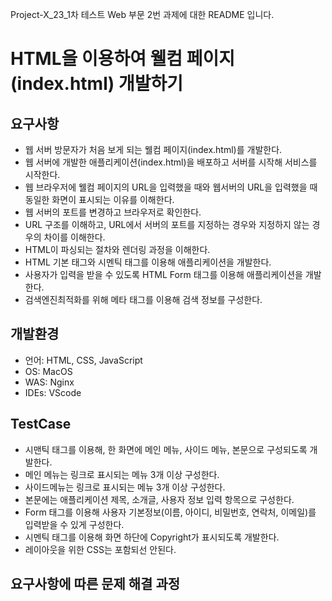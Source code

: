 Project-X_23_1차 테스트 Web 부문 2번 과제에 대한 README 입니다.

# **HTML을 이용하여 웰컴 페이지(index.html) 개발하기**

## 요구사항

- 웹 서버 방문자가 처음 보게 되는 웰컴 페이지(index.html)를 개발한다.
- 웹 서버에 개발한 애플리케이션(index.html)을 배포하고 서버를 시작해 서비스를 시작한다.
- 웹 브라우저에 웰컴 페이지의 URL을 입력했을 때와 웹서버의 URL을 입력했을 때 동일한 화면이 표시되는 이유를 이해한다.
- 웹 서버의 포트를 변경하고 브라우저로 확인한다.
- URL 구조를 이해하고, URL에서 서버의 포트를 지정하는 경우와 지정하지 않는 경우의 차이를 이해한다.
- HTML이 파싱되는 절차와 렌더링 과정을 이해한다.
- HTML 기본 태그와 시멘틱 태그를 이용해 애플리케이션을 개발한다.
- 사용자가 입력을 받을 수 있도록 HTML Form 태그를 이용해 애플리케이션을 개발한다.
- 검색엔진최적화를 위해 메타 태그를 이용해 검색 정보를 구성한다.

## 개발환경

- 언어: HTML, CSS, JavaScript
- OS: MacOS
- WAS: Nginx
- IDEs: VScode

## TestCase

- 시맨틱 태그를 이용해, 한 화면에 메인 메뉴, 사이드 메뉴, 본문으로 구성되도록 개발한다.
- 메인 메뉴는 링크로 표시되는 메뉴 3개 이상 구성한다.
- 사이드메뉴는 링크로 표시되는 메뉴 3개 이상 구성한다.
- 본문에는 애플리케이션 제목, 소개글, 사용자 정보 입력 항목으로 구성한다.
- Form 태그를 이용해 사용자 기본정보(이름, 아이디, 비밀번호, 연락처, 이메일)를 입력받을 수 있게 구성한다.
- 시멘틱 태그를 이용해 화면 하단에 Copyright가 표시되도록 개발한다.
- 레이아웃을 위한 CSS는 포함되선 안된다.

## 요구사항에 따른 문제 해결 과정